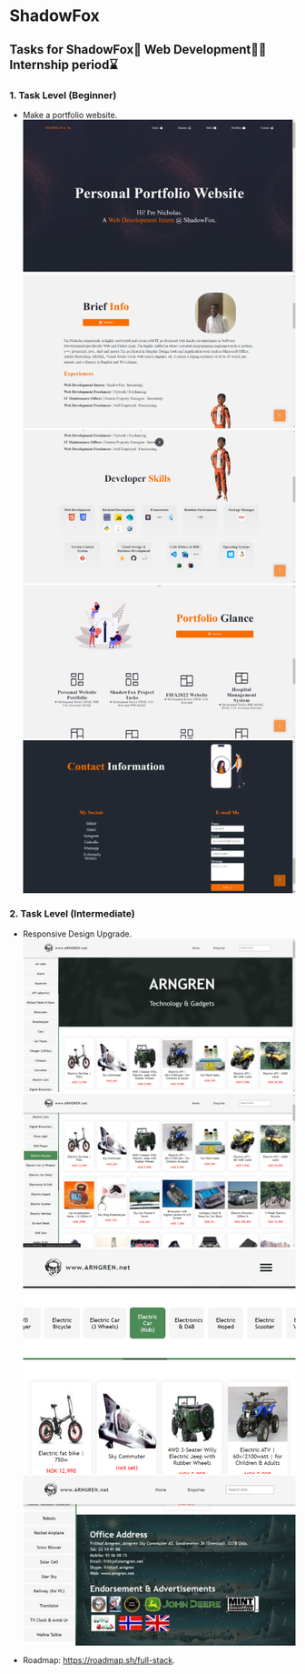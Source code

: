 # ShadowFox
## Tasks for ShadowFox🦊 Web Development👨‍💻 Internship period⌛

### 1. Task Level (Beginner)
* Make a portfolio website.
![Header](./Task%201%20-%20Personal%20Portfolio%20Website/img/Screenshot%202024-06-21%20204153.png)
![Resume](./Task%201%20-%20Personal%20Portfolio%20Website/img/Screenshot%202024-06-21%20204210.png)
![Skills](./Task%201%20-%20Personal%20Portfolio%20Website/img/Screenshot%202024-06-21%20204226.png)
![Portfolio](./Task%201%20-%20Personal%20Portfolio%20Website/img/Screenshot%202024-06-21%20204237.png)
![Contact](./Task%201%20-%20Personal%20Portfolio%20Website/img/Screenshot%202024-06-21%20204302.png)

### 2. Task Level (Intermediate)
* Responsive Design Upgrade.
![Header](./Task%202%20-%20Responsive%20Design%20Upgrade/img/Screenshot%202024-07-05%20110753.png)
![Product Shelf](./Task%202%20-%20Responsive%20Design%20Upgrade/img/Screenshot%202024-07-05%20110840.png)
![Product Shelf Responsiveness](./Task%202%20-%20Responsive%20Design%20Upgrade/img/Screenshot%202024-07-05%20111139.png)
![Enquiries](./Task%202%20-%20Responsive%20Design%20Upgrade/img/Screenshot%202024-07-05%20111040.png)

* Roadmap: https://roadmap.sh/full-stack.

